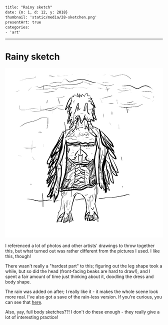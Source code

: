 
    title: "Rainy sketch"
    date: {m: 1, d: 12, y: 2018}
    thumbnail: 'static/media/28-sketchen.png'
    presentArt: true
    categories:
    - 'art'

---

# Rainy sketch

![Rainy sketch](static/media/28-sketchen.png)

I referenced a lot of photos and other artists' drawings to throw together this, but what turned out was rather different from the pictures I used. I like this, though!

There wasn't really a "hardest part" to this; figuring out the leg shape took a while, but so did the head (front-facing beaks are hard to draw!), and I spent a fair amount of time just thinking about it, doodling the dress and body shape.

The rain was added on after; I really like it - it makes the whole scene look more real. I've also got a save of the rain-less version. If you're curious, you can see that [here](static/media/28-sketchen-drier.png).

Also, yay, full body sketches??! I don't do these enough - they really give a lot of interesting practice!
